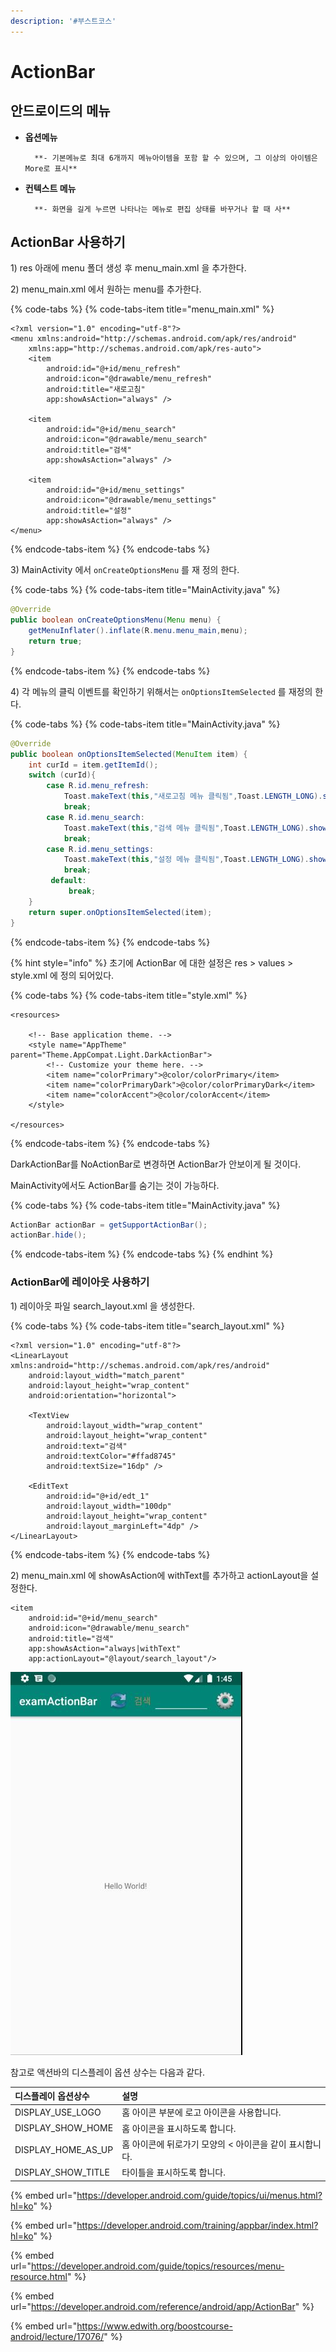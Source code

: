 ```yaml
---
description: '#부스트코스'
---
```


# ActionBar

## 안드로이드의 메뉴 

* **옵션메뉴** 

        **- 기본메뉴로 최대 6개까지 메뉴아이템을 포함 할 수 있으며, 그 이상의 아이템은 More로 표시**

* **컨텍스트 메뉴** 

        **- 화면을 길게 누르면 나타나는 메뉴로 편집 상태를 바꾸거나 할 때 사**

## ActionBar 사용하기 

1\) res 아래에 menu 폴더 생성 후 menu\_main.xml 을 추가한다.

2\) menu\_main.xml 에서 원하는 menu를 추가한다. 

{% code-tabs %}
{% code-tabs-item title="menu\_main.xml" %}
```markup
<?xml version="1.0" encoding="utf-8"?>
<menu xmlns:android="http://schemas.android.com/apk/res/android"
    xmlns:app="http://schemas.android.com/apk/res-auto">
    <item
        android:id="@+id/menu_refresh"
        android:icon="@drawable/menu_refresh"
        android:title="새로고침"
        app:showAsAction="always" />

    <item
        android:id="@+id/menu_search"
        android:icon="@drawable/menu_search"
        android:title="검색"
        app:showAsAction="always" />

    <item
        android:id="@+id/menu_settings"
        android:icon="@drawable/menu_settings"
        android:title="설정"
        app:showAsAction="always" />
</menu>

```
{% endcode-tabs-item %}
{% endcode-tabs %}

  3\) MainActivity 에서 `onCreateOptionsMenu` 를 재 정의 한다. 

{% code-tabs %}
{% code-tabs-item title="MainActivity.java" %}
```java
@Override
public boolean onCreateOptionsMenu(Menu menu) {
    getMenuInflater().inflate(R.menu.menu_main,menu);
    return true;
}
```
{% endcode-tabs-item %}
{% endcode-tabs %}

4\) 각 메뉴의 클릭 이벤트를 확인하기 위해서는 `onOptionsItemSelected` 를 재정의 한다. 

{% code-tabs %}
{% code-tabs-item title="MainActivity.java" %}
```java
@Override
public boolean onOptionsItemSelected(MenuItem item) {
    int curId = item.getItemId();
    switch (curId){
        case R.id.menu_refresh:
            Toast.makeText(this,"새로고침 메뉴 클릭됨",Toast.LENGTH_LONG).show();
            break;
        case R.id.menu_search:
            Toast.makeText(this,"검색 메뉴 클릭됨",Toast.LENGTH_LONG).show();
            break;
        case R.id.menu_settings:
            Toast.makeText(this,"설정 메뉴 클릭됨",Toast.LENGTH_LONG).show();
            break;
         default:
             break;
    }
    return super.onOptionsItemSelected(item);
}
```
{% endcode-tabs-item %}
{% endcode-tabs %}

{% hint style="info" %}
초기에 ActionBar 에 대한 설정은 res &gt; values &gt; style.xml 에 정의 되어있다. 

{% code-tabs %}
{% code-tabs-item title="style.xml" %}
```markup
<resources>

    <!-- Base application theme. -->
    <style name="AppTheme" parent="Theme.AppCompat.Light.DarkActionBar">
        <!-- Customize your theme here. -->
        <item name="colorPrimary">@color/colorPrimary</item>
        <item name="colorPrimaryDark">@color/colorPrimaryDark</item>
        <item name="colorAccent">@color/colorAccent</item>
    </style>

</resources>
```
{% endcode-tabs-item %}
{% endcode-tabs %}

DarkActionBar를 NoActionBar로 변경하면 ActionBar가 안보이게 될 것이다. 

MainActivity에서도 ActionBar를 숨기는 것이 가능하다. 

{% code-tabs %}
{% code-tabs-item title="MainActivity.java" %}
```java
ActionBar actionBar = getSupportActionBar();
actionBar.hide();
```
{% endcode-tabs-item %}
{% endcode-tabs %}
{% endhint %}

### ActionBar에 레이아웃 사용하기 

1\) 레이아웃 파일 search\_layout.xml 을 생성한다. 

{% code-tabs %}
{% code-tabs-item title="search\_layout.xml" %}
```markup
<?xml version="1.0" encoding="utf-8"?>
<LinearLayout xmlns:android="http://schemas.android.com/apk/res/android"
    android:layout_width="match_parent"
    android:layout_height="wrap_content"
    android:orientation="horizontal">

    <TextView
        android:layout_width="wrap_content"
        android:layout_height="wrap_content"
        android:text="검색"
        android:textColor="#ffad8745"
        android:textSize="16dp" />

    <EditText
        android:id="@+id/edt_1"
        android:layout_width="100dp"
        android:layout_height="wrap_content"
        android:layout_marginLeft="4dp" />
</LinearLayout>
```
{% endcode-tabs-item %}
{% endcode-tabs %}

2\) menu\_main.xml 에 showAsAction에 withText를 추가하고 actionLayout을 설정한다. 

```text
<item
    android:id="@+id/menu_search"
    android:icon="@drawable/menu_search"
    android:title="검색"
    app:showAsAction="always|withText"
    app:actionLayout="@layout/search_layout"/>
```

![](../.gitbook/assets/actionbar.JPG)

참고로 액션바의 디스플레이 옵션 상수는 다음과 같다. 

| **디스플레이 옵션상수** | **설명** |
| :--- | :--- |
| DISPLAY\_USE\_LOGO | 홈 아이콘 부분에 로고 아이콘을 사용합니다. |
| DISPLAY\_SHOW\_HOME | 홈 아이콘을 표시하도록 합니다.  |
| DISPLAY\_HOME\_AS\_UP | 홈 아이콘에 뒤로가기 모양의 &lt; 아이콘을 같이 표시합니다. |
| DISPLAY\_SHOW\_TITLE | 타이틀을 표시하도록 합니다.  |

{% embed url="https://developer.android.com/guide/topics/ui/menus.html?hl=ko" %}

{% embed url="https://developer.android.com/training/appbar/index.html?hl=ko" %}

{% embed url="https://developer.android.com/guide/topics/resources/menu-resource.html" %}

{% embed url="https://developer.android.com/reference/android/app/ActionBar" %}

{% embed url="https://www.edwith.org/boostcourse-android/lecture/17076/" %}



